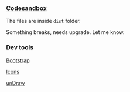 ### [Codesandbox](https://codesandbox.io/p/github/zummon/theme-universe/)

The files are inside `dist` folder.

Something breaks, needs upgrade. Let me know.

### Dev tools

[Bootstrap](https://getbootstrap.com/)

[Icons](https://icons.getbootstrap.com/)

[unDraw](https://undraw.co/)